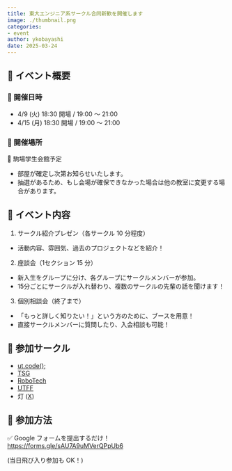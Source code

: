 ```yaml
---
title: 東大エンジニア系サークル合同新歓を開催します
image: ./thumbnail.png
categories:
- event
author: ykobayashi
date: 2025-03-24
---
```


## 📌 イベント概要

### 📅 開催日時

- 4/9 (火) 18:30 開場 / 19:00 〜 21:00
- 4/15 (月) 18:30 開場 / 19:00 〜 21:00

### 🏢 開催場所

📍 駒場学生会館予定
- 部屋が確定し次第お知らせいたします。
- 抽選があるため、もし会場が確保できなかった場合は他の教室に変更する場合があります。

## 📝 イベント内容

1. サークル紹介プレゼン（各サークル 10 分程度）  
  - 活動内容、雰囲気、過去のプロジェクトなどを紹介！

2. 座談会（1セクション 15 分）  
  - 新入生をグループに分け、各グループにサークルメンバーが参加。
  - 15分ごとにサークルが入れ替わり、複数のサークルの先輩の話を聞けます！

3. 個別相談会（終了まで）  
  - 「もっと詳しく知りたい！」という方のために、ブースを用意！
  - 直接サークルメンバーに質問したり、入会相談も可能！

## 👥 参加サークル

- [ut.code();](https://utcode.net)
- [TSG](https://tsg.ne.jp/)
- [RoboTech](https://robotech.tuk.t.u-tokyo.ac.jp/)
- [UTFF](https://utff.com/)
- 灯 ([X](https://x.com/UT_TOMOSHIBI))

## 📢 参加方法

✅ Google フォームを提出するだけ！ <https://forms.gle/sAU7A9uMVerQPpUb6>

(当日飛び入り参加も OK！)


